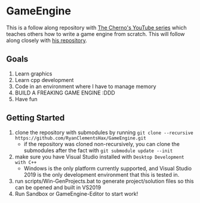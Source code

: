 # GameEngine

This is a follow along repository with [The Cherno's YouTube series](https://www.youtube.com/playlist?list=PLlrATfBNZ98dC-V-N3m0Go4deliWHPFwT) which teaches others how to write a game engine from scratch. This will follow along closely with [his repository](https://github.com/TheCherno/Hazel).

## Goals
1. Learn graphics
1. Learn cpp development
1. Code in an environment where I have to manage memory
1. BUILD A FREAKING GAME ENGINE :DDD
1. Have fun

## Getting Started
1. clone the repository with submodules by running `git clone --recursive https://github.com/RyanClementsHax/GameEngine.git`
    - if the repository was cloned non-recursively, you can clone the submodules after the fact with `git submodule update --init`
1. make sure you have Visual Studio installed with `Desktop Development with C++`
    - Windows is the only platform currently supported, and Visual Studio 2019 is the only development environment that this is tested in.
1. run scripts/Win-GenProjects.bat to generate project/solution files so this can be opened and built in VS2019
1. Run Sandbox or GameEngine-Editor to start work!
